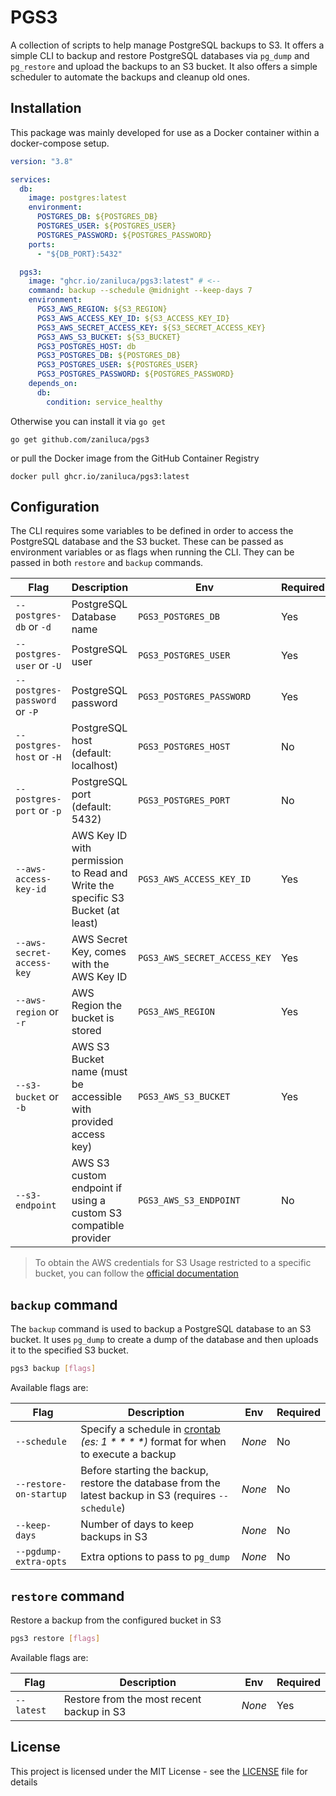 # PGS3

A collection of scripts to help manage PostgreSQL backups to S3. It offers a simple CLI to backup and restore PostgreSQL databases via `pg_dump` and `pg_restore` and upload the backups to an S3 bucket. It also offers a simple scheduler to automate the backups and cleanup old ones.

## Installation

This package was mainly developed for use as a Docker container within a docker-compose setup.

```yml
version: "3.8"

services:
  db:
    image: postgres:latest
    environment:
      POSTGRES_DB: ${POSTGRES_DB}
      POSTGRES_USER: ${POSTGRES_USER}
      POSTGRES_PASSWORD: ${POSTGRES_PASSWORD}
    ports:
      - "${DB_PORT}:5432"

  pgs3:
    image: "ghcr.io/zaniluca/pgs3:latest" # <--
    command: backup --schedule @midnight --keep-days 7
    environment:
      PGS3_AWS_REGION: ${S3_REGION}
      PGS3_AWS_ACCESS_KEY_ID: ${S3_ACCESS_KEY_ID}
      PGS3_AWS_SECRET_ACCESS_KEY: ${S3_SECRET_ACCESS_KEY}
      PGS3_AWS_S3_BUCKET: ${S3_BUCKET}
      PGS3_POSTGRES_HOST: db
      PGS3_POSTGRES_DB: ${POSTGRES_DB}
      PGS3_POSTGRES_USER: ${POSTGRES_USER}
      PGS3_POSTGRES_PASSWORD: ${POSTGRES_PASSWORD}
    depends_on:
      db:
        condition: service_healthy
```

Otherwise you can install it via `go get`

```
go get github.com/zaniluca/pgs3
```

or pull the Docker image from the GitHub Container Registry

```
docker pull ghcr.io/zaniluca/pgs3:latest
```

## Configuration

The CLI requires some variables to be defined in order to access the PostgreSQL database and the S3 bucket. These can be passed as environment variables or as flags when running the CLI. They can be passed in both `restore` and `backup` commands.

| Flag                          | Description                                                                    | Env                          | Required |
| ----------------------------- | ------------------------------------------------------------------------------ | ---------------------------- | -------- |
| `--postgres-db` or `-d`       | PostgreSQL Database name                                                       | `PGS3_POSTGRES_DB`           | Yes      |
| `--postgres-user` or `-U`     | PostgreSQL user                                                                | `PGS3_POSTGRES_USER`         | Yes      |
| `--postgres-password` or `-P` | PostgreSQL password                                                            | `PGS3_POSTGRES_PASSWORD`     | Yes      |
| `--postgres-host` or `-H`     | PostgreSQL host (default: localhost)                                           | `PGS3_POSTGRES_HOST`         | No       |
| `--postgres-port` or `-p`     | PostgreSQL port (default: 5432)                                                | `PGS3_POSTGRES_PORT`         | No       |
| `--aws-access-key-id`         | AWS Key ID with permission to Read and Write the specific S3 Bucket (at least) | `PGS3_AWS_ACCESS_KEY_ID`     | Yes      |
| `--aws-secret-access-key`     | AWS Secret Key, comes with the AWS Key ID                                      | `PGS3_AWS_SECRET_ACCESS_KEY` | Yes      |
| `--aws-region` or `-r`        | AWS Region the bucket is stored                                                | `PGS3_AWS_REGION`            | Yes      |
| `--s3-bucket` or `-b`         | AWS S3 Bucket name (must be accessible with provided access key)               | `PGS3_AWS_S3_BUCKET`         | Yes      |
| `--s3-endpoint`               | AWS S3 custom endpoint if using a custom S3 compatible provider                | `PGS3_AWS_S3_ENDPOINT`       | No       |

> To obtain the AWS credentials for S3 Usage restricted to a specific bucket, you can follow the [official documentation](https://docs.aws.amazon.com/solutions/latest/data-transfer-hub/set-up-credentials-for-amazon-s3.html)

## `backup` command

The `backup` command is used to backup a PostgreSQL database to an S3 bucket. It uses `pg_dump` to create a dump of the database and then uploads it to the specified S3 bucket.

```sh
pgs3 backup [flags]
```

Available flags are:

| Flag                   | Description                                                                                                                      | Env    | Required |
| ---------------------- | -------------------------------------------------------------------------------------------------------------------------------- | ------ | -------- |
| `--schedule`           | Specify a schedule in [crontab](https://it.wikipedia.org/wiki/Crontab) _(es: 1 \* \* \* \*)_ format for when to execute a backup | _None_ | No       |
| `--restore-on-startup` | Before starting the backup, restore the database from the latest backup in S3 (requires `--schedule`)                            | _None_ | No       |
| `--keep-days`          | Number of days to keep backups in S3                                                                                             | _None_ | No       |
| `--pgdump-extra-opts`  | Extra options to pass to `pg_dump`                                                                                               | _None_ | No       |

## `restore` command

Restore a backup from the configured bucket in S3

```sh
pgs3 restore [flags]
```

Available flags are:

| Flag       | Description                               | Env    | Required |
| ---------- | ----------------------------------------- | ------ | -------- |
| `--latest` | Restore from the most recent backup in S3 | _None_ | Yes      |

## License

This project is licensed under the MIT License - see the [LICENSE](LICENSE) file for details

